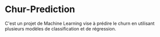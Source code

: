 # Chur-Prediction
C'est un projet de Machine Learning vise à prédire le churn en utilisant plusieurs modèles de classification et de régression.
